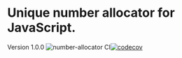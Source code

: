 # Unique number allocator for JavaScript.

Version 1.0.0 ![number-allocator CI](https://github.com/redboltz/number-allocator/workflows/number-allocator%20CI/badge.svg)[![codecov](https://codecov.io/gh/redboltz/number-allocator/branch/master/graph/badge.svg)](https://codecov.io/gh/redboltz/number-allocator)
